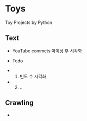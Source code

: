 # Toys
Toy Projects by Python

## Text
- YouTube commets 마이닝 후 시각화

- Todo 
- 1) 빈도 수 시각화
- 2) .. 

## Crawling 
-  